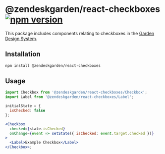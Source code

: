 # @zendeskgarden/react-checkboxes [![npm version](https://img.shields.io/npm/v/@zendeskgarden/react-checkboxes.svg?style=flat-square)](https://www.npmjs.com/package/@zendeskgarden/react-checkboxes)

This package includes components relating to checkboxes in the
[Garden Design System](https://zendeskgarden.github.io/).

## Installation

```sh
npm install @zendeskgarden/react-checkboxes
```

## Usage

```jsx static
import Checkbox from '@zendeskgarden/react-checkboxes/Checkbox';
import Label from '@zendeskgarden/react-checkboxes/Label';

initialState = {
  isChecked: false
};

<Checkbox
  checked={state.isChecked}
  onChange={event => setState({ isChecked: event.target.checked })}
>
  <Label>Example Checkbox</Label>
</Checkbox>;
```
